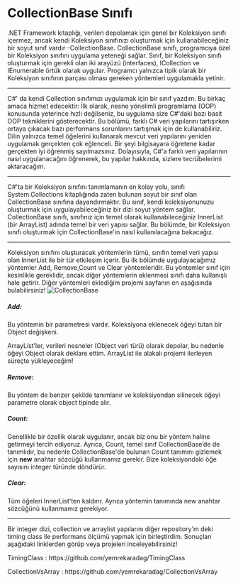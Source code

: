 <h1>CollectionBase Sınıfı</h1>
.NET Framework kitaplığı, verileri depolamak için genel bir Koleksiyon sınıfı içermez, ancak kendi Koleksiyon sınıfınızı oluşturmak için kullanabileceğiniz bir soyut sınıf vardır -CollectionBase. CollectionBase sınıfı, programcıya özel bir Koleksiyon sınıfını uygulama yeteneği sağlar. Sınıf, bir Koleksiyon sınıfı oluşturmak için gerekli olan iki arayüzü (interfaces), ICollection ve IEnumerable örtük olarak uygular. Programcı yalnızca tipik olarak bir Koleksiyon sınıfının parçası olması gereken yöntemleri uygulamakla yetinir.
<hr>
C#' da kendi Collection sınıfımızı uygulamak için bir sınıf yazdım. Bu birkaç amaca hizmet edecektir: İlk olarak, nesne yönelimli programlama (OOP) konusunda yeterince hızlı değilseniz, bu uygulama size C#'daki bazı basit OOP tekniklerini gösterecektir. Bu bölümü, farklı C# veri yapılarını tartışırken ortaya çıkacak bazı performans sorunlarını tartışmak için de kullanabiliriz. Dilin yalnızca temel öğelerini kullanarak mevcut veri yapılarını yeniden uygulamak gerçekten çok eğlenceli. Bir şeyi bilgisayara öğretene kadar gerçekten iyi öğrenmiş sayılmazsınız. Dolayısıyla, C#'a farklı veri yapılarının nasıl uygulanacağını öğrenerek, bu yapılar hakkında, sizlere tecrübelerimi aktaracağım.
<hr>
C#'ta bir Koleksiyon sınıfını tanımlamanın en kolay yolu, sınıfı System.Collections kitaplığında zaten bulunan soyut bir sınıf olan CollectionBase sınıfına dayandırmaktır. Bu sınıf, kendi koleksiyonunuzu oluşturmak için uygulayabileceğiniz bir dizi soyut yöntem sağlar. CollectionBase sınıfı, sınıfınız için temel olarak
kullanabileceğiniz InnerList (bir ArrayList) adında temel bir veri yapısı sağlar. Bu bölümde, bir Koleksiyon sınıfı oluşturmak için CollectionBase'in nasıl kullanılacağına bakacağız.
<hr>
Koleksiyon sınıfını oluşturacak yöntemlerin tümü, sınıfın temel veri yapısı olan InnerList ile bir tür etkileşim içerir. Bu ilk bölümde uygulayacağımız yöntemler Add, Remove,Count ve Clear yöntemleridir. Bu yöntemler sınıf için kesinlikle gereklidir, ancak diğer yöntemlerin eklenmesi sınıfı daha kullanışlı hale getirir. Diğer yöntemleri eklediğim projemi sayfanın en aşağısında bulabilirsiniz!


<img src="https://user-images.githubusercontent.com/107070882/198885273-8e9d1b83-d395-498a-84f1-afa745ffb689.png" alt="CollectionBase">


<h5>Add:</h5> Bu yöntemin bir parametresi vardır. Koleksiyona eklenecek öğeyi tutan bir Object değişkeni.

<p>ArrayList’ler, verileri nesneler (Object veri türü) olarak depolar, bu nedenle öğeyi Object olarak deklare ettim. ArrayList ile alakalı projemi ilerleyen süreçte yükleyeceğim!</p>

<h5>Remove:</h5> Bu yöntem de benzer şekilde tanımlanır ve koleksiyondan silinecek öğeyi parametre olarak object tipinde alır.
<h5>Count:</h5> Genellikle bir özellik olarak uygulanır, ancak biz onu bir yöntem haline getirmeyi tercih ediyoruz. Ayrıca, Count, temel sınıf CollectionBase’de de tanımlıdır, bu nedenle CollectionBase'de bulunan Count tanımını gizlemek için <b>new</b> anahtar sözcüğü kullanmamız gerekir. Bize koleksiyondaki öğe sayısını integer türünde döndürür.
<h5>Clear:</h5> Tüm öğeleri InnerList'ten kaldırır. Ayrıca yöntemin tanımında new anahtar sözcüğünü kullanmamız gerekiyor.
<hr>
Bir integer dizi, collection ve arraylist yapılarını diğer repository'm deki timing class ile performans ölçümü yapmak için birleştirdim. Sonuçları aşağıdaki linklerden görüp veya projeleri inceleyebilirsiniz!

<p>TimingClass : https://github.com/yemrekaradag/TimingClass</p>
<p>CollectionVsArray : https://github.com/yemrekaradag/CollectionVsArray</p>
